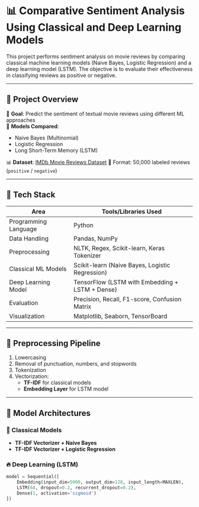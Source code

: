 # 📊 Comparative Sentiment Analysis Using Classical and Deep Learning Models

This project performs sentiment analysis on movie reviews by comparing classical machine learning models (Naive Bayes, Logistic Regression) and a deep learning model (LSTM). The objective is to evaluate their effectiveness in classifying reviews as positive or negative.

---

## 🚀 Project Overview

🎯 **Goal**: Predict the sentiment of textual movie reviews using different ML approaches  
🧪 **Models Compared**:
- Naive Bayes (Multinomial)
- Logistic Regression
- Long Short-Term Memory (LSTM)

📊 **Dataset**: [IMDb Movie Reviews Dataset]([https://ai.stanford.edu/~amaas/data/sentiment/](https://drive.google.com/file/d/1-6f0H0_D100KhzmCWyTUpW4_bmHZfFAj/view?usp=share_link))  
📁 Format: 50,000 labeled reviews (`positive` / `negative`)

---

## 🧰 Tech Stack

| Area                  | Tools/Libraries Used                                |
|-----------------------|-----------------------------------------------------|
| Programming Language  | Python                                              |
| Data Handling         | Pandas, NumPy                                       |
| Preprocessing         | NLTK, Regex, Scikit-learn, Keras Tokenizer          |
| Classical ML Models   | Scikit-learn (Naive Bayes, Logistic Regression)     |
| Deep Learning Model   | TensorFlow (LSTM with Embedding + LSTM + Dense)     |
| Evaluation            | Precision, Recall, F1-score, Confusion Matrix       |
| Visualization         | Matplotlib, Seaborn, TensorBoard                    |

---

## 🧹 Preprocessing Pipeline

1. Lowercasing
2. Removal of punctuation, numbers, and stopwords
3. Tokenization
4. Vectorization:
   - **TF-IDF** for classical models
   - **Embedding Layer** for LSTM model

---

## 🧠 Model Architectures

### 🧪 Classical Models
- **TF-IDF Vectorizer + Naive Bayes**
- **TF-IDF Vectorizer + Logistic Regression**

### 🔥 Deep Learning (LSTM)
```python
model = Sequential([
    Embedding(input_dim=5000, output_dim=128, input_length=MAXLEN),
    LSTM(64, dropout=0.2, recurrent_dropout=0.2),
    Dense(1, activation='sigmoid')
])
